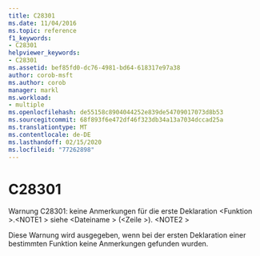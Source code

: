 ```yaml
---
title: C28301
ms.date: 11/04/2016
ms.topic: reference
f1_keywords:
- C28301
helpviewer_keywords:
- C28301
ms.assetid: bef85fd0-dc76-4981-bd64-618317e97a38
author: corob-msft
ms.author: corob
manager: markl
ms.workload:
- multiple
ms.openlocfilehash: de55158c8904044252e839de54709017073d8b53
ms.sourcegitcommit: 68f893f6e472df46f323db34a13a7034dccad25a
ms.translationtype: MT
ms.contentlocale: de-DE
ms.lasthandoff: 02/15/2020
ms.locfileid: "77262898"
---
```

# <a name="c28301"></a>C28301
Warnung C28301: keine Anmerkungen für die erste Deklaration \<Funktion >.\<NOTE1 > siehe \<Dateiname > (\<Zeile >). \<NOTE2 >

 Diese Warnung wird ausgegeben, wenn bei der ersten Deklaration einer bestimmten Funktion keine Anmerkungen gefunden wurden.

